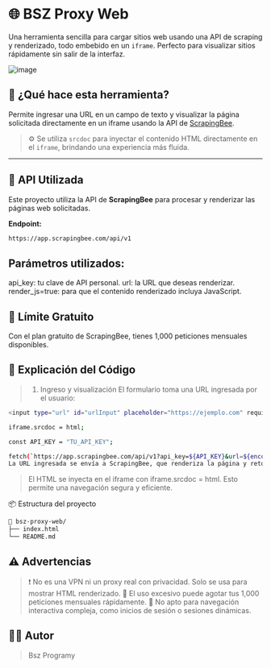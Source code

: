 # 🌐 BSZ Proxy Web

Una herramienta sencilla para cargar sitios web usando una API de scraping y renderizado, todo embebido en un `iframe`. Perfecto para visualizar sitios rápidamente sin salir de la interfaz.

![image](https://github.com/user-attachments/assets/f255bfd6-183c-49f0-89ec-9ff98f8b324f)

## 🚀 ¿Qué hace esta herramienta?

Permite ingresar una URL en un campo de texto y visualizar la página solicitada directamente en un iframe usando la API de [ScrapingBee](https://www.scrapingbee.com/).

> ⚙️ Se utiliza `srcdoc` para inyectar el contenido HTML directamente en el `iframe`, brindando una experiencia más fluida.

---

## 🔌 API Utilizada

Este proyecto utiliza la API de **ScrapingBee** para procesar y renderizar las páginas web solicitadas.

**Endpoint:**  
```bash
https://app.scrapingbee.com/api/v1
```
## Parámetros utilizados:
api_key: tu clave de API personal.
url: la URL que deseas renderizar.
render_js=true: para que el contenido renderizado incluya JavaScript.

## 🧾 Límite Gratuito
Con el plan gratuito de ScrapingBee, tienes 1,000 peticiones mensuales disponibles.

## 🧠 Explicación del Código
> 1. Ingreso y visualización
> El formulario toma una URL ingresada por el usuario:
```bash
<input type="url" id="urlInput" placeholder="https://ejemplo.com" required>

iframe.srcdoc = html;

const API_KEY = "TU_API_KEY";

fetch(`https://app.scrapingbee.com/api/v1?api_key=${API_KEY}&url=${encodeURIComponent(url)}&render_js=true`)
La URL ingresada se envía a ScrapingBee, que renderiza la página y retorna el HTML.
```
> El HTML se inyecta en el iframe con iframe.srcdoc = html.
> Esto permite una navegación segura y eficiente.

📦 Estructura del proyecto
```bash
📁 bsz-proxy-web/
├── index.html
└── README.md

```
## ⚠️ Advertencias
> ❗ No es una VPN ni un proxy real con privacidad. Solo se usa para mostrar HTML renderizado.
> 🔄 El uso excesivo puede agotar tus 1,000 peticiones mensuales rápidamente.
> 🚫 No apto para navegación interactiva compleja, como inicios de sesión o sesiones dinámicas.

## 👨‍💻 Autor
> Bsz Programy

